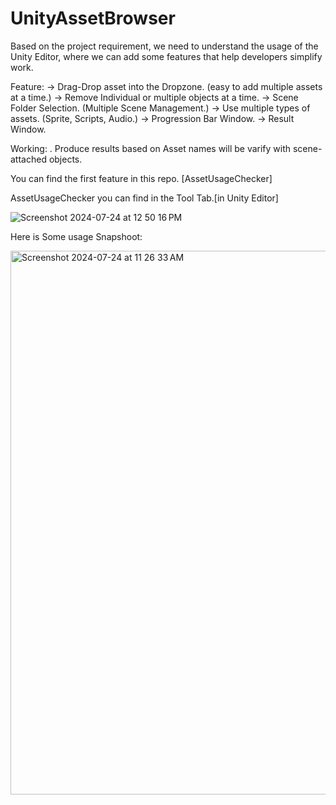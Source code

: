 # UnityAssetBrowser
Based on the project requirement, we need to understand the usage of the Unity Editor, where we can add some features that help developers simplify work. 

Feature:
-> Drag-Drop asset into the Dropzone. (easy to add multiple assets at a time.)
-> Remove Individual or multiple objects at a time.
-> Scene Folder Selection. (Multiple Scene Management.)
-> Use multiple types of assets. (Sprite, Scripts, Audio.)
-> Progression Bar Window.
-> Result Window.

 Working:
. Produce results based on Asset names will be varify with scene-attached objects.

You can find the first feature in this repo. [AssetUsageChecker]

AssetUsageChecker you can find in the Tool Tab.[in Unity Editor]

![Screenshot 2024-07-24 at 12 50 16 PM](https://github.com/user-attachments/assets/68e3a328-8f77-413f-bbb3-02a18d5cfb21)


Here is Some usage Snapshoot:

 <img width="870" alt="Screenshot 2024-07-24 at 11 26 33 AM" src="https://github.com/user-attachments/assets/21834ce9-2270-41de-bc15-b75e5d37b8f2">

